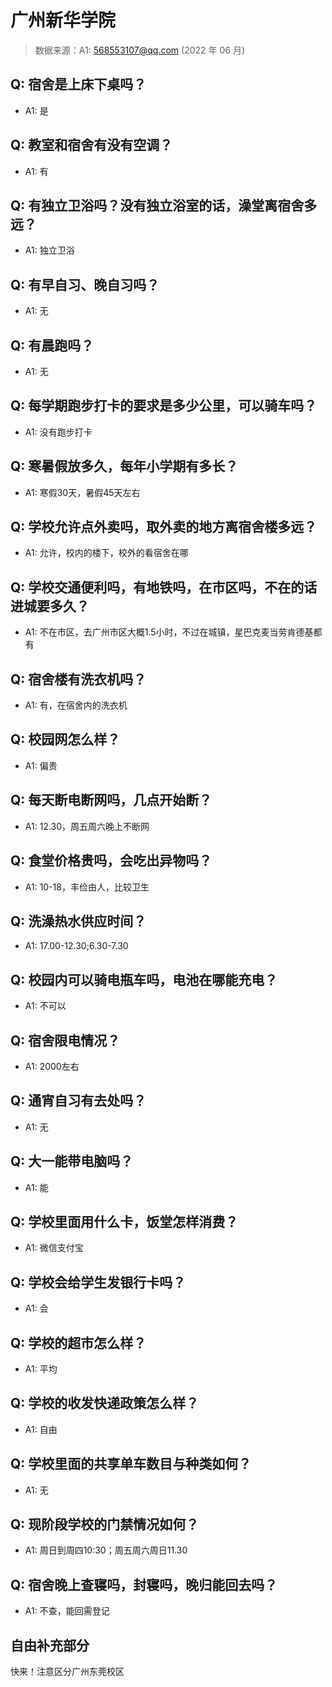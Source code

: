 # 广州新华学院

> 数据来源：A1: 568553107@qq.com (2022 年 06 月)

## Q: 宿舍是上床下桌吗？

- A1: 是

## Q: 教室和宿舍有没有空调？

- A1: 有

## Q: 有独立卫浴吗？没有独立浴室的话，澡堂离宿舍多远？

- A1: 独立卫浴

## Q: 有早自习、晚自习吗？

- A1: 无

## Q: 有晨跑吗？

- A1: 无

## Q: 每学期跑步打卡的要求是多少公里，可以骑车吗？

- A1: 没有跑步打卡

## Q: 寒暑假放多久，每年小学期有多长？

- A1: 寒假30天，暑假45天左右

## Q: 学校允许点外卖吗，取外卖的地方离宿舍楼多远？

- A1: 允许，校内的楼下，校外的看宿舍在哪

## Q: 学校交通便利吗，有地铁吗，在市区吗，不在的话进城要多久？

- A1: 不在市区，去广州市区大概1.5小时，不过在城镇，星巴克麦当劳肯德基都有

## Q: 宿舍楼有洗衣机吗？

- A1: 有，在宿舍内的洗衣机

## Q: 校园网怎么样？

- A1: 偏贵

## Q: 每天断电断网吗，几点开始断？

- A1: 12.30，周五周六晚上不断网

## Q: 食堂价格贵吗，会吃出异物吗？

- A1: 10-18，丰俭由人，比较卫生

## Q: 洗澡热水供应时间？

- A1: 17.00-12.30;6.30-7.30

## Q: 校园内可以骑电瓶车吗，电池在哪能充电？

- A1: 不可以

## Q: 宿舍限电情况？

- A1: 2000左右

## Q: 通宵自习有去处吗？

- A1: 无

## Q: 大一能带电脑吗？

- A1: 能

## Q: 学校里面用什么卡，饭堂怎样消费？

- A1: 微信支付宝

## Q: 学校会给学生发银行卡吗？

- A1: 会

## Q: 学校的超市怎么样？

- A1: 平均

## Q: 学校的收发快递政策怎么样？

- A1: 自由

## Q: 学校里面的共享单车数目与种类如何？

- A1: 无

## Q: 现阶段学校的门禁情况如何？

- A1: 周日到周四10:30；周五周六周日11.30

## Q: 宿舍晚上查寝吗，封寝吗，晚归能回去吗？

- A1: 不查，能回需登记

## 自由补充部分

快来！注意区分广州东莞校区